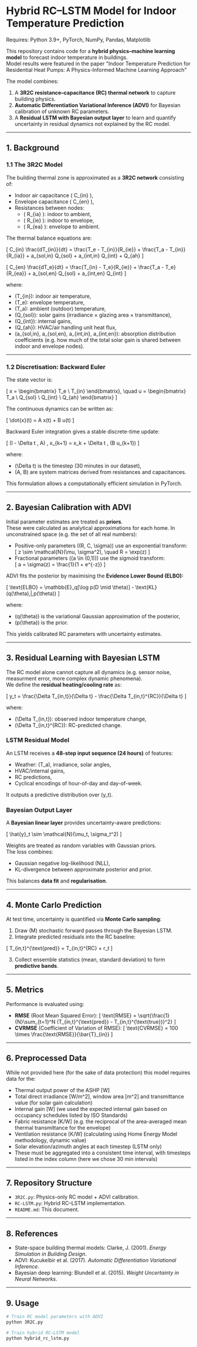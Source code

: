 # Hybrid RC–LSTM Model for Indoor Temperature Prediction
Requires: Python 3.9+, PyTorch, NumPy, Pandas, Matplotlib

This repository contains code for a **hybrid physics–machine learning model** to forecast indoor temperature in buildings.  
Model results were featured in the paper "Indoor Temperature Prediction for Residential Heat Pumps: A Physics-Informed Machine Learning Approach"

The model combines:
1. A **3R2C resistance–capacitance (RC) thermal network** to capture building physics.
2. **Automatic Differentiation Variational Inference (ADVI)** for Bayesian calibration of unknown RC parameters.
3. A **Residual LSTM with Bayesian output layer** to learn and quantify uncertainty in residual dynamics not explained by the RC model.

---

## 1. Background

### 1.1 The 3R2C Model

The building thermal zone is approximated as a **3R2C network** consisting of:
- Indoor air capacitance \( C_{in} \),
- Envelope capacitance \( C_{en} \),
- Resistances between nodes:
  - \( R_{ia} \): indoor to ambient,
  - \( R_{ie} \): indoor to envelope,
  - \( R_{ea} \): envelope to ambient.

The thermal balance equations are:

\[
C_{in} \frac{dT_{in}}{dt} = \frac{T_e - T_{in}}{R_{ie}} + \frac{T_a - T_{in}}{R_{ia}} + a_{sol,in} Q_{sol} + a_{int,in} Q_{int} + Q_{ah}
\]

\[
C_{en} \frac{dT_e}{dt} = \frac{T_{in} - T_e}{R_{ie}} + \frac{T_a - T_e}{R_{ea}} + a_{sol,en} Q_{sol} + a_{int,en} Q_{int}
\]

where:
- \(T_{in}\): indoor air temperature,
- \(T_e\): envelope temperature,
- \(T_a\): ambient (outdoor) temperature,
- \(Q_{sol}\): solar gains (irradiance × glazing area × transmittance),
- \(Q_{int}\): internal gains,
- \(Q_{ah}\): HVAC/air handling unit heat flux,
- \(a_{sol,in}, a_{sol,en}, a_{int,in}, a_{int,en}\): absorption distribution coefficients (e.g. how much of the total solar gain is shared between indoor and envelope nodes).

---

### 1.2 Discretisation: Backward Euler

The state vector is:

\[
x = 
\begin{bmatrix}
T_e \\
T_{in}
\end{bmatrix},
\quad
u =
\begin{bmatrix}
T_a \\
Q_{sol} \\
Q_{int} \\
Q_{ah}
\end{bmatrix}
\]

The continuous dynamics can be written as:

\[
\dot{x}(t) = A x(t) + B u(t)
\]

Backward Euler integration gives a stable discrete-time update:

\[
(I - \Delta t \, A) \, x_{k+1} = x_k + \Delta t \, (B u_{k+1})
\]

where:
- \(\Delta t\) is the timestep (30 minutes in our dataset),
- \(A, B\) are system matrices derived from resistances and capacitances.

This formulation allows a computationally efficient simulation in PyTorch.

---

## 2. Bayesian Calibration with ADVI

Initial parameter estimates are treated as **priors**.  
These were calculated as analytical approximations for each home.
In unconstrained space (e.g. the set of all real numbers):
- Positive-only parameters (\(R, C, \sigma\)) use an exponential transform:  
  \[
  z \sim \mathcal{N}(\mu, \sigma^2), \quad R = \exp(z)
  \]
- Fractional parameters (\(a \in (0,1)\)) use the sigmoid transform:  
  \[
  a = \sigma(z) = \frac{1}{1 + e^{-z}}
  \]

ADVI fits the posterior by maximising the **Evidence Lower Bound (ELBO):**

\[
\text{ELBO} = \mathbb{E}_q[\log p(D \mid \theta)] - \text{KL}(q(\theta)\,\|\,p(\theta))
\]

where:
- \(q(\theta)\) is the variational Gaussian approximation of the posterior,
- \(p(\theta)\) is the prior.

This yields calibrated RC parameters with uncertainty estimates.

---

## 3. Residual Learning with Bayesian LSTM

The RC model alone cannot capture all dynamics (e.g. sensor noise, measurment error, more complex dynamic phenomena).  
We define the **residual heating/cooling rate** as:

\[
y_t = \frac{\Delta T_{in,t}}{\Delta t} - \frac{\Delta T_{in,t}^{RC}}{\Delta t}
\]

where:
- \(\Delta T_{in,t}\): observed indoor temperature change,
- \(\Delta T_{in,t}^{RC}\): RC-predicted change.

### LSTM Residual Model

An LSTM receives a **48-step input sequence (24 hours)** of features:
- Weather: \(T_a\), irradiance, solar angles,
- HVAC/internal gains,
- RC predictions,
- Cyclical encodings of hour-of-day and day-of-week.

It outputs a predictive distribution over \(y_t\).

### Bayesian Output Layer

A **Bayesian linear layer** provides uncertainty-aware predictions:

\[
\hat{y}_t \sim \mathcal{N}(\mu_t, \sigma_t^2)
\]

Weights are treated as random variables with Gaussian priors.  
The loss combines:
- Gaussian negative log-likelihood (NLL),
- KL-divergence between approximate posterior and prior.

This balances **data fit** and **regularisation**.

---

## 4. Monte Carlo Prediction

At test time, uncertainty is quantified via **Monte Carlo sampling**:
1. Draw \(M\) stochastic forward passes through the Bayesian LSTM.
2. Integrate predicted residuals into the RC baseline:

\[
T_{in,t}^{\text{pred}} = T_{in,t}^{RC} + r_t
\]

3. Collect ensemble statistics (mean, standard deviation) to form **predictive bands**.

---

## 5. Metrics

Performance is evaluated using:
- **RMSE** (Root Mean Squared Error):
  \[
  \text{RMSE} = \sqrt{\frac{1}{N}\sum_{t=1}^N (T_{in,t}^{\text{pred}} - T_{in,t}^{\text{true}})^2}
  \]
- **CVRMSE** (Coefficient of Variation of RMSE):
  \[
  \text{CVRMSE} = 100 \times \frac{\text{RMSE}}{\bar{T}_{in}}
  \]
---
## 6. Preprocessed Data

While not provided here (for the sake of data protection) this model requires data for the:
- Thermal output power of the ASHP [W]
- Total direct irradiance [W/m^2], window area [m^2] and transmittance value (for solar gain calculation)
- Internal gain [W] (we used the expected internal gain based on occupancy schedules listed by ISO Standards)
- Fabric resistance [K/W] (e.g. the reciprocal of the area-averaged mean thermal transmittance for the envelope)
- Ventilation resistance [K/W] (calculating using Home Energy Model methodology, dynamic value)
- Solar elevation/azimuth angles at each timestep (LSTM only)
- These must be aggregated into a consistent time interval, with timesteps listed in the index column (here we chose 30 min intervals)
---

## 7. Repository Structure

- `3R2C.py`: Physics-only RC model + ADVI calibration.
- `RC-LSTM.py`: Hybrid RC–LSTM implementation.
- `README.md`: This document.

---

## 8. References

- State-space building thermal models: Clarke, J. (2001). *Energy Simulation in Building Design*.  
- ADVI: Kucukelbir et al. (2017). *Automatic Differentiation Variational Inference*.  
- Bayesian deep learning: Blundell et al. (2015). *Weight Uncertainty in Neural Networks*.  

---

## 9. Usage

```bash
# Train RC model parameters with ADVI
python 3R2C.py

# Train hybrid RC–LSTM model
python hybrid_rc_lstm.py
